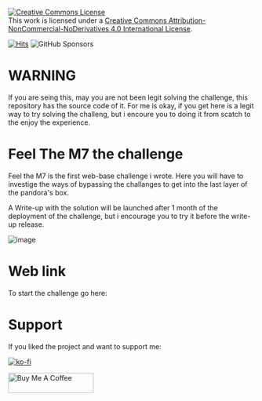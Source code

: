 <a rel="license" href="http://creativecommons.org/licenses/by-nc-nd/4.0/"><img alt="Creative Commons License" style="border-width:0" src="https://i.creativecommons.org/l/by-nc-nd/4.0/88x31.png" /></a><br />This work is licensed under a <a rel="license" href="http://creativecommons.org/licenses/by-nc-nd/4.0/">Creative Commons Attribution-NonCommercial-NoDerivatives 4.0 International License</a>.

[![Hits](https://hits.seeyoufarm.com/api/count/incr/badge.svg?url=https%3A%2F%2Fgithub.com%2Fmimorep%2FFeelTheM7&count_bg=%23E39758&title_bg=%23555555&icon=googleanalytics.svg&icon_color=%23E7E7E7&title=Views&edge_flat=false)](https://hits.seeyoufarm.com) ![GitHub Sponsors](https://img.shields.io/github/sponsors/mimorep)

# WARNING

If you are seing this, may you are not been legit solving the challenge, this repository has the source code of it. For me is okay, if you get here is a legit way to try solving the challeng, but i encoure you to doing it from scatch to the enjoy the experience.

# Feel The M7 the challenge

Feel the M7 is the first web-base challenge i wrote. Here you will have to investige the ways of bypassing the challanges to get into the last layer of the pandora's box.

A Write-up with the solution will be launched after 1 month of the deployment of the challenge, but i encourage you to try it before the write-up release.

![image](https://user-images.githubusercontent.com/43792651/227909112-d5a59407-0f0e-4929-bdb5-ae0acfacdf89.png)

# Web link

To start the challenge go here:



# Support

If you liked the project and want to support me:

[![ko-fi](https://ko-fi.com/img/githubbutton_sm.svg)](https://ko-fi.com/C0C1EGEYL)

<a href="https://www.buymeacoffee.com/M7Dev" target="_blank"><img src="https://cdn.buymeacoffee.com/buttons/default-orange.png" alt="Buy Me A Coffee" height="41" width="174"></a>
